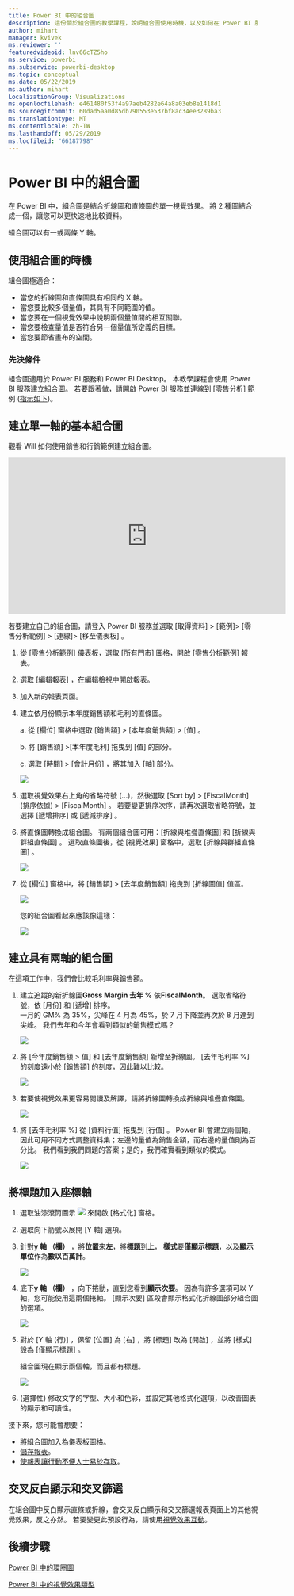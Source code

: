 ```yaml
---
title: Power BI 中的組合圖
description: 這份關於組合圖的教學課程，說明組合圖使用時機，以及如何在 Power BI 服務與 Desktop 中建置。
author: mihart
manager: kvivek
ms.reviewer: ''
featuredvideoid: lnv66cTZ5ho
ms.service: powerbi
ms.subservice: powerbi-desktop
ms.topic: conceptual
ms.date: 05/22/2019
ms.author: mihart
LocalizationGroup: Visualizations
ms.openlocfilehash: e461480f53f4a97aeb4282e64a8a03eb8e1418d1
ms.sourcegitcommit: 60dad5aa0d85db790553e537bf8ac34ee3289ba3
ms.translationtype: MT
ms.contentlocale: zh-TW
ms.lasthandoff: 05/29/2019
ms.locfileid: "66187798"
---
```

# <a name="combo-chart-in-power-bi"></a>Power BI 中的組合圖
在 Power BI 中，組合圖是結合折線圖和直條圖的單一視覺效果。 將 2 種圖結合成一個，讓您可以更快速地比較資料。

組合圖可以有一或兩條 Y 軸。

## <a name="when-to-use-a-combo-chart"></a>使用組合圖的時機
組合圖極適合：

* 當您的折線圖和直條圖具有相同的 X 軸。
* 當您要比較多個量值，其具有不同範圍的值。
* 當您要在一個視覺效果中說明兩個量值間的相互關聯。
* 當您要檢查量值是否符合另一個量值所定義的目標。
* 當您要節省畫布的空間。

### <a name="prerequisites"></a>先決條件
組合圖適用於 Power BI 服務和 Power BI Desktop。 本教學課程會使用 Power BI 服務建立組合圖。 若要跟著做，請開啟 Power BI 服務並連線到 [零售分析] 範例 ([指示如下](#create))。


## <a name="create-a-basic-single-axis-combo-chart"></a>建立單一軸的基本組合圖
觀看 Will 如何使用銷售和行銷範例建立組合圖。

<iframe width="560" height="315" src="https://www.youtube.com/embed/lnv66cTZ5ho?list=PL1N57mwBHtN0JFoKSR0n-tBkUJHeMP2cP" frameborder="0" allowfullscreen></iframe>  

<a name="create"></a> 若要建立自己的組合圖，請登入 Power BI 服務並選取 [取得資料] \> [範例]\> [零售分析範例] &gt; [連線]&gt; [移至儀表板]  。

1. 從 [零售分析範例] 儀表板，選取 [所有門市]  圖格，開啟 [零售分析範例] 報表。
2. 選取 [編輯報表]  ，在編輯檢視中開啟報表。
3. 加入新的報表頁面。
4. 建立依月份顯示本年度銷售額和毛利的直條圖。

    a.  從 [欄位] 窗格中選取 [銷售額]  \> [本年度銷售額]   >  [值]  。

    b.  將 [銷售額]  \>[本年度毛利]  拖曳到 [值]  的部分。

    c. 選取 [時間]  \> [會計月份]  ，將其加入 [軸]  部分。

    ![](media/power-bi-visualization-combo-chart/combotutorial1new.png)
5. 選取視覺效果右上角的省略符號 (...)，然後選取 [Sort by] > [FiscalMonth] \(排序依據\) > [FiscalMonth]  。 若要變更排序次序，請再次選取省略符號，並選擇 [遞增排序]  或 [遞減排序]  。

6. 將直條圖轉換成組合圖。 有兩個組合圖可用：[折線與堆疊直條圖]  和 [折線與群組直條圖]  。 選取直條圖後，從 [視覺效果]  窗格中，選取 [折線與群組直條圖]  。

    ![](media/power-bi-visualization-combo-chart/converttocombo_new2.png)
7. 從 [欄位]  窗格中，將 [銷售額]  \> [去年度銷售額]  拖曳到 [折線圖值]  值區。

   ![](media/power-bi-visualization-combo-chart/linevaluebucket.png)

   您的組合圖看起來應該像這樣：

   ![](media/power-bi-visualization-combo-chart/combochartdone-new.png)

## <a name="create-a-combo-chart-with-two-axes"></a>建立具有兩軸的組合圖
在這項工作中，我們會比較毛利率與銷售額。

1. 建立追蹤的新折線圖**Gross Margin 去年 %** 依**FiscalMonth**。 選取省略符號，依 [月份]  和 [遞增]  排序。  
一月的 GM% 為 35%，尖峰在 4 月為 45%，於 7 月下降並再次於 8 月達到尖峰。 我們去年和今年會看到類似的銷售模式嗎？

   ![](media/power-bi-visualization-combo-chart/combo1_new.png)
2. 將 [今年度銷售額 > 值]  和 [去年度銷售額]  新增至折線圖。 [去年毛利率 %]  的刻度遠小於 [銷售額]  的刻度，因此難以比較。      

   ![](media/power-bi-visualization-combo-chart/flatline_new.png)
3. 若要使視覺效果更容易閱讀及解譯，請將折線圖轉換成折線與堆疊直條圖。

   ![](media/power-bi-visualization-combo-chart/converttocombo_new.png)
4. 將 [去年毛利率 %]  從 [資料行值]  拖曳到 [行值]  。 Power BI 會建立兩個軸，因此可用不同方式調整資料集；左邊的量值為銷售金額，而右邊的量值則為百分比。 我們看到我們問題的答案；是的，我們確實看到類似的模式。

   ![](media/power-bi-visualization-combo-chart/power-bi-clustered-combo.png)    

## <a name="add-titles-to-the-axes"></a>將標題加入座標軸
1. 選取油漆滾筒圖示 ![](media/power-bi-visualization-combo-chart/power-bi-paintroller.png) 來開啟 [格式化] 窗格。
2. 選取向下箭號以展開 [Y 軸]  選項。
3. 針對**y 軸 （欄）** ，將**位置**來**左**，將**標題**到**上**， **樣式**要**僅顯示標題**，以及**顯示單位**作為**數以百萬計**。

   ![](media/power-bi-visualization-combo-chart/power-bi-open-y.png)
4. 底下**y 軸 （欄）** ，向下捲動，直到您看到**顯示次要**。 因為有許多選項可以 Y 軸，您可能使用這兩個捲軸。 [顯示次要] 區段會顯示格式化折線圖部分組合圖的選項。

   ![](media/power-bi-visualization-combo-chart/power-bi-secondary.png)
5. 對於 [Y 軸 (行)]  ，保留 [位置]  為 [右]  ，將 [標題]  改為 [開啟]  ，並將 [樣式]  設為 [僅顯示標題]  。

   組合圖現在顯示兩個軸，而且都有標題。

   ![](media/power-bi-visualization-combo-chart/power-bi-2-titles.png)

6. (選擇性) 修改文字的字型、大小和色彩，並設定其他格式化選項，以改善圖表的顯示和可讀性。

接下來，您可能會想要：

* [將組合圖加入為儀表板圖格](../service-dashboard-tiles.md)。
* [儲存報表](../service-report-save.md)。
* [使報表讓行動不便人士易於存取](../desktop-accessibility.md)。

## <a name="cross-highlighting-and-cross-filtering"></a>交叉反白顯示和交叉篩選

在組合圖中反白顯示直條或折線，會交叉反白顯示和交叉篩選報表頁面上的其他視覺效果，反之亦然。 若要變更此預設行為，請使用[視覺效果互動](../service-reports-visual-interactions.md)。

## <a name="next-steps"></a>後續步驟

[Power BI 中的環圈圖](power-bi-visualization-doughnut-charts.md)

[Power BI 中的視覺效果類型](power-bi-visualization-types-for-reports-and-q-and-a.md)
